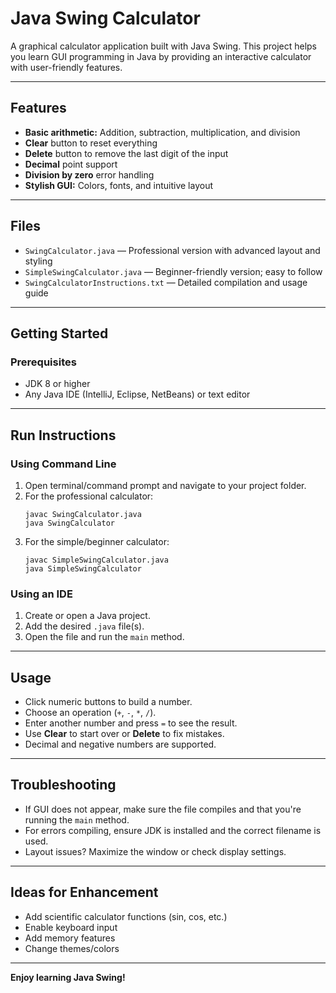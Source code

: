 # Java Swing Calculator

A graphical calculator application built with Java Swing. This project helps you learn GUI programming in Java by providing an interactive calculator with user-friendly features.

---

## Features

- **Basic arithmetic:** Addition, subtraction, multiplication, and division
- **Clear** button to reset everything
- **Delete** button to remove the last digit of the input
- **Decimal** point support
- **Division by zero** error handling
- **Stylish GUI:** Colors, fonts, and intuitive layout

---

## Files

- `SwingCalculator.java` — Professional version with advanced layout and styling
- `SimpleSwingCalculator.java` — Beginner-friendly version; easy to follow
- `SwingCalculatorInstructions.txt` — Detailed compilation and usage guide

---

## Getting Started

### Prerequisites

- JDK 8 or higher
- Any Java IDE (IntelliJ, Eclipse, NetBeans) or text editor

---

## Run Instructions

### Using Command Line

1. Open terminal/command prompt and navigate to your project folder.
2. For the professional calculator:
    ```
    javac SwingCalculator.java
    java SwingCalculator
    ```
3. For the simple/beginner calculator:
    ```
    javac SimpleSwingCalculator.java
    java SimpleSwingCalculator
    ```

### Using an IDE

1. Create or open a Java project.
2. Add the desired `.java` file(s).
3. Open the file and run the `main` method.

---

## Usage

- Click numeric buttons to build a number.
- Choose an operation (`+`, `-`, `*`, `/`).
- Enter another number and press `=` to see the result.
- Use **Clear** to start over or **Delete** to fix mistakes.
- Decimal and negative numbers are supported.

---

## Troubleshooting

- If GUI does not appear, make sure the file compiles and that you're running the `main` method.
- For errors compiling, ensure JDK is installed and the correct filename is used.
- Layout issues? Maximize the window or check display settings.

---

## Ideas for Enhancement

- Add scientific calculator functions (sin, cos, etc.)
- Enable keyboard input
- Add memory features
- Change themes/colors

---

**Enjoy learning Java Swing!**

